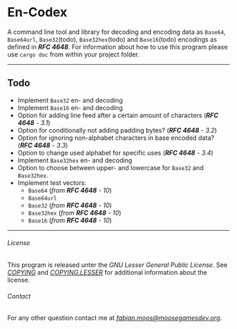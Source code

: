 # En-Codex

A command line tool and library for decoding and encoding data as `Base64`, `Base64url`,
`Base32`(todo), `Base32hex`(todo) and `Base16`(todo) encodings as defined in _**RFC 4648**_. For
information about how to use this program please use `cargo doc` from within your project folder.

---
## Todo

- Implement `Base32` en- and decoding
- Implement `Base16` en- and decoding
- Option for adding line feed after a certain amount of characters (_**RFC 4648** - 3.1_)
- Option for conditionally not adding padding bytes? (_**RFC 4648** - 3.2_)
- Option for ignoring non-alphabet characters in base encoded data? (_**RFC 4648** - 3.3_)
- Option to change used alphabet for specific uses (_**RFC 4648** - 3.4_)
- Implement `Base32hex` en- and decoding
- Option to choose between upper- and lowercase for `Base32` and `Base32hex`.
- Implement test vectors:
    * `Base64` (_from **RFC 4648** - 10_)
    * `Base64url`
    * `Base32` (_from **RFC 4648** - 10_)
    * `Base32hex` (_from **RFC 4648** - 10_)
    * `Base16` (_from **RFC 4648** - 10_)
---
###### License
This program is released unter the _GNU Lesser General Public License_. See _[COPYING](./COPYING)_
and _[COPYING.LESSER](./COPYING.LESSER)_ for additional information about the license.

###### Contact
For any other question contact me at
<i>[fabian.moos@moosegamesdev.org](mailto:fabian.moos@moosegamesdev.org)</i>.
